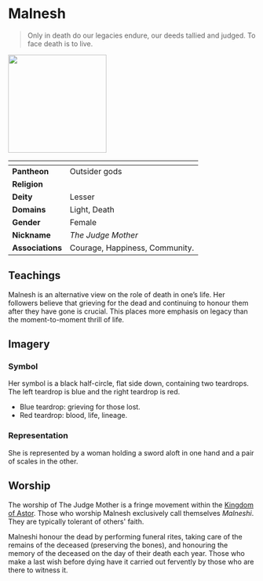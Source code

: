# Malnesh

> Only in death do our legacies endure, our deeds tallied and judged. To face death is to live.

<img src="../../../images/gods/malnesh.png" height="200" />

| []() | |
| --- | --- |
| **Pantheon** | Outsider gods |
| **Religion** | |
| **Deity** | Lesser |
| **Domains** | Light, Death |
| **Gender** | Female |
| **Nickname** | *The Judge Mother* |
| **Associations** | Courage, Happiness, Community. |

## Teachings

Malnesh is an alternative view on the role of death in one’s life. Her followers believe that grieving for the dead and continuing to honour them after they have gone is crucial. This places more emphasis on legacy than the moment-to-moment thrill of life.

## Imagery

### Symbol

Her symbol is a black half-circle, flat side down, containing two teardrops. The left teardrop is blue and the right teardrop is red.

- Blue teardrop: grieving for those lost.
- Red teardrop: blood, life, lineage.

### Representation

She is represented by a woman holding a sword aloft in one hand and a pair of scales in the other.

## Worship

The worship of The Judge Mother is a fringe movement within the [Kingdom of Astor](../../civilisations/kingdom-of-astor/README.md). Those who worship Malnesh exclusively call themselves *Malneshi*. They are typically tolerant of others' faith.

Malneshi honour the dead by performing funeral rites, taking care of the remains of the deceased (preserving the bones), and honouring the memory of the deceased on the day of their death each year. Those who make a last wish before dying have it carried out fervently by those who are there to witness it.
